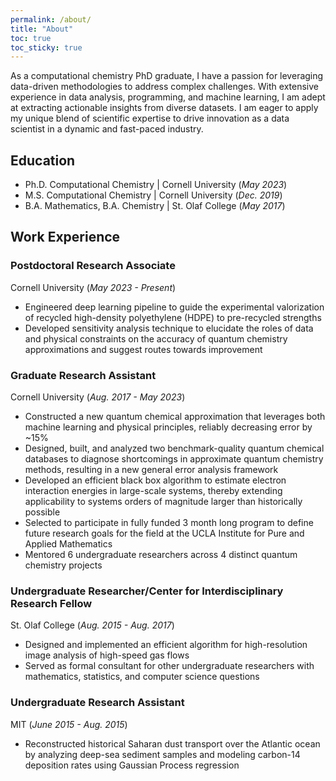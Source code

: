 ```yaml
---
permalink: /about/
title: "About"
toc: true
toc_sticky: true
---
```


As a computational chemistry PhD graduate, I have a passion for leveraging data-driven methodologies to address complex challenges. With extensive experience in data analysis, programming, and machine learning, I am adept at extracting actionable insights from diverse datasets. I am eager to apply my unique blend of scientific expertise to drive innovation as a data scientist in a dynamic and fast-paced industry.

## Education

- Ph.D. Computational Chemistry | Cornell University (*May 2023*)							       		
- M.S. Computational Chemistry | Cornell University (*Dec. 2019*)	 			        		
- B.A. Mathematics, B.A. Chemistry | St. Olaf College (*May 2017*)

## Work Experience

### Postdoctoral Research Associate  
Cornell University (*May 2023 - Present*)
- Engineered deep learning pipeline to guide the experimental valorization of recycled high-density polyethylene (HDPE) to pre-recycled strengths
- Developed sensitivity analysis technique to elucidate the roles of data and physical constraints on the accuracy of quantum chemistry approximations and suggest routes towards improvement

### Graduate Research Assistant  
Cornell University (*Aug. 2017 - May 2023*)
- Constructed a new quantum chemical approximation that leverages both machine learning and physical principles, reliably decreasing error by ~15%
- Designed, built, and analyzed two benchmark-quality quantum chemical databases to diagnose shortcomings in approximate quantum chemistry methods, resulting in a new general error analysis framework
- Developed an efficient black box algorithm to estimate electron interaction energies in large-scale systems, thereby extending applicability to systems orders of magnitude larger than historically possible
- Selected to participate in fully funded 3 month long program to define future research goals for the field at the UCLA Institute for Pure and Applied Mathematics
- Mentored 6 undergraduate researchers across 4 distinct quantum chemistry projects

### Undergraduate Researcher/Center for Interdisciplinary Research Fellow  
St. Olaf College (*Aug. 2015 - Aug. 2017*)
- Designed and implemented an efficient algorithm for high-resolution image analysis of high-speed gas flows
- Served as formal consultant for other undergraduate researchers with mathematics, statistics, and computer science questions

### Undergraduate Research Assistant  
MIT (*June 2015 - Aug. 2015*)
- Reconstructed historical Saharan dust transport over the Atlantic ocean by analyzing deep-sea sediment samples and modeling carbon-14 deposition rates using Gaussian Process regression






